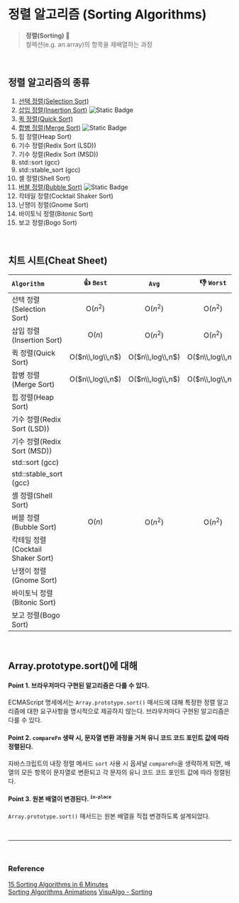 # 정렬 알고리즘 (Sorting Algorithms)

> **정렬(Sorting) 📶**  
> 컬렉션(e.g. an array)의 항목을 재배열하는 과정

<br>

## 정렬 알고리즘의 종류 
1. [선택 정렬(Selection Sort)](./selection-sort.md)
1. [삽입 정렬(Insertion Sort)](./insertion-sort.md)
    ![Static Badge](https://img.shields.io/badge/stable%20sort-E9ECEF?style=flat-square)
1. [퀵 정렬(Quick Sort)](./quick-sort.md)
1. [합병 정렬(Merge Sort)](./merge-sort.md)
    ![Static Badge](https://img.shields.io/badge/stable%20sort-E9ECEF?style=flat-square)
1. 힙 정렬(Heap Sort)
1. 기수 정렬(Redix Sort (LSD))
1. 기수 정렬(Redix Sort (MSD))
1. std::sort (gcc)
1. std::stable_sort (gcc)
1. 셸 정렬(Shell Sort)
1. [버블 정렬(Bubble Sort)](./bubble-sort.md)
    ![Static Badge](https://img.shields.io/badge/stable%20sort-E9ECEF?style=flat-square)
1. 칵테일 정렬(Cocktail Shaker Sort)
1. 난쟁이 정렬(Gnome Sort)
1. 바이토닉 정렬(Bitonic Sort)
1. 보고 정렬(Bogo Sort)

<br>

## 치트 시트(Cheat Sheet)
| `Algorithm` | :thumbsup: `Best` | `Avg` | :thumbsdown: `Worst` | `Space Complexity` | `stable`| `in-place` |
| :--- | :----: | :----: | :----: | :----: | :----: | :----: |
| 선택 정렬(Selection Sort)   | O($n^2$) | O($n^2$) | O($n^2$) | O(1) | | :white_check_mark: |
| 삽입 정렬(Insertion Sort) | O($n$) | O($n^2$) | O($n^2$) | O(1) | :white_check_mark: | :white_check_mark: |
| 퀵 정렬(Quick Sort) | O($n\\,log\\,n$) | O($n\\,log\\,n$) | O($n\\,log\\,n$) | O($log\\,n$) | | :white_check_mark: |
| 합병 정렬(Merge Sort) | O($n\\,log\\,n$) | O($n\\,log\\,n$) | O($n\\,log\\,n$) | O($n$) | :white_check_mark: | |
| 힙 정렬(Heap Sort) | ||||||
| 기수 정렬(Redix Sort (LSD))  | ||||||
| 기수 정렬(Redix Sort (MSD))  | ||||||
| std::sort (gcc) | ||||||
| std::stable_sort (gcc) | ||||||
| 셸 정렬(Shell Sort) | ||||||
| 버블 정렬(Bubble Sort) | O($n$) | O($n^2$) | O($n^2$) | O(1) | :white_check_mark: | :white_check_mark: |
| 칵테일 정렬(Cocktail Shaker Sort) | ||||||
| 난쟁이 정렬(Gnome Sort) | ||||||
| 바이토닉 정렬(Bitonic Sort) | ||||||
| 보고 정렬(Bogo Sort) | ||||||


<br>

## Array.prototype.sort()에 대해  

#### Point 1. 브라우저마다 구현된 알고리즘은 다를 수 있다. 
ECMAScript 명세에서는 `Array.prototype.sort()` 매서드에 대해 특정한 정렬 알고리즘에 대한 요구사항을 명시적으로 제공하지 않는다. 브라우저마다 구현된 알고리즘은 다를 수 있다. 

#### Point 2. `compareFn` 생략 시, 문자열 변환 과정을 거쳐 유니 코드 코드 포인트 값에 따라 정렬된다. 
자바스크립트의 내장 정렬 메서드 `sort` 사용 시 옵셔널 `compareFn`을 생략하게 되면, 
배열의 모든 항목이 문자열로 변환되고 각 문자의 유니 코드 코드 포인트 값에 따라 정렬된다. 

#### Point 3. 원본 배열이 변경된다. <sup>`in-place`</sup>
`Array.prototype.sort()` 매서드는 원본 배열을 직접 변경하도록 설계되었다.   

<br>

---
<br>

### Reference 
[15 Sorting Algorithms in 6 Minutes](https://www.youtube.com/watch?v=kPRA0W1kECg)  
[Sorting Algorithms Animations](https://www.toptal.com/developers/sorting-algorithms)
[VisuAlgo - Sorting](https://visualgo.net/en/sorting)
